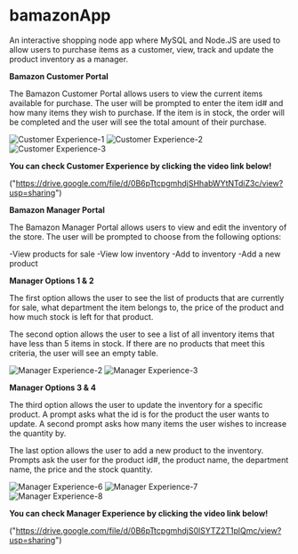 # bamazonApp

An interactive shopping node app where MySQL and Node.JS are used to allow users to purchase items as a customer, view, track and update the product inventory as a manager. 

**Bamazon Customer Portal**

The Bamazon Customer Portal allows users to view the current items available for purchase. The user will be prompted to enter the item id# and how many items they wish to purchase. If the item is in stock, the order will be completed and the user will see the total amount of their purchase.

![Customer Experience-1](./images/customer-1.png)
![Customer Experience-2](./images/customer-3.png)
![Customer Experience-3](./images/customer-6.png)


**You can check Customer Experience by clicking the video link below!**

("https://drive.google.com/file/d/0B6pTtcpgmhdjSHhabWYtNTdiZ3c/view?usp=sharing")

**Bamazon Manager Portal**

The Bamazon Manager Portal allows users to view and edit the inventory of the store. The user will be prompted to choose from the following options:

-View products for sale
-View low inventory
-Add to inventory
-Add a new product


**Manager Options 1 & 2**

The first option allows the user to see the list of products that are currently for sale, what department the item belongs to, the price of the product and how much stock is left for that product.

The second option allows the user to see a list of all inventory items that have less than 5 items in stock. If there are no products that meet this criteria, the user will see an empty table.


![Manager Experience-2](./images/manager-2.png)
![Manager Experience-3](./images/manager-3.png)


**Manager Options 3 & 4**

The third option allows the user to update the inventory for a specific product. A prompt asks what the id is for the product the user wants to update. A second prompt asks how many items the user wishes to increase the quantity by.

The last option allows the user to add a new product to the inventory. Prompts ask the user for the product id#, the product name, the department name, the price and the stock quantity.


![Manager Experience-6](./images/manager-6.png)
![Manager Experience-7](./images/manager-7.png)
![Manager Experience-8](./images/manager-8.png)


**You can check Manager Experience by clicking the video link below!**

("https://drive.google.com/file/d/0B6pTtcpgmhdjS0lSYTZ2T1plQmc/view?usp=sharing")










